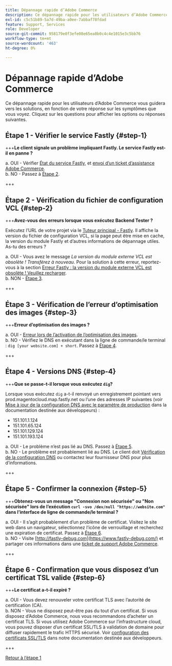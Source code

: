 ```yaml
---
title: Dépannage rapide d’Adobe Commerce
description: Ce dépannage rapide pour les utilisateurs d’Adobe Commerce vous guidera vers les solutions, en fonction de votre réponse sur les symptômes que vous voyez. Cliquez sur les questions pour afficher les options ou réponses suivantes.
exl-id: c5c51b89-5a7d-49ba-a0ee-7abbaf78fdad
feature: Support, Services
role: Developer
source-git-commit: 958179e0f3efe08e65ea8b0c4c4e1015e3c5bb76
workflow-type: tm+mt
source-wordcount: '463'
ht-degree: 0%

---
```


# Dépannage rapide d’Adobe Commerce

Ce dépannage rapide pour les utilisateurs d’Adobe Commerce vous guidera vers les solutions, en fonction de votre réponse sur les symptômes que vous voyez. Cliquez sur les questions pour afficher les options ou réponses suivantes.

## Étape 1 - Vérifier le service Fastly {#step-1}

+++**Le client signale un problème impliquant Fastly. Le service Fastly est-il en panne ?**

a. OUI - Vérifier [État du service Fastly](https://status.fastly.com/), et [envoi d’un ticket d’assistance Adobe Commerce](/help/help-center-guide/help-center/magento-help-center-user-guide.md#submit-ticket).\
b. NO - Passez à [Étape 2](#step-2).

+++

## Étape 2 - Vérification du fichier de configuration VCL {#step-2}

+++**Avez-vous des erreurs lorsque vous exécutez Backend Tester ?**

Exécutez l’URL de votre projet via le [Tuteur principal - Fastly](https://magento-tester.global.ssl.fastly.net/magento-tester/). Il affiche la version du fichier de configuration VCL, si la page peut être mise en cache, la version du module Fastly et d’autres informations de dépannage utiles. As-tu des erreurs ?

a. OUI - Vous avez le message _La version du module externe VCL est obsolète ! Transférez à nouveau._ Pour la solution à cette erreur, reportez-vous à la section [Erreur Fastly : la version du module externe VCL est obsolète ! Veuillez recharger](/help/troubleshooting/miscellaneous/fastly-error-plugin-vcl-version-is-outdated-please-re-upload.md).\
b. NON - [Étape 3](#step-3).

+++

## Étape 3 - Vérification de l’erreur d’optimisation des images {#step-3}

+++**Erreur d’optimisation des images ?**

a. OUI - [Erreur lors de l’activation de l’optimisation des images](/help/troubleshooting/miscellaneous/error-enabling-image-optimization-in-magento-commerce.md).\
b. NO - Vérifiez le DNS en exécutant dans la ligne de commande/le terminal : `dig [your website.com] + short`. Passez à [Étape 4](#step-4).

+++

## Étape 4 - Versions DNS {#step-4}

+++**Que se passe-t-il lorsque vous exécutez `dig`?**

Lorsque vous exécutez `dig` a-t-il renvoyé un enregistrement pointant vers prod.magentocloud.map.fastly.net ou l’une des adresses IP suivantes (voir [Mise à jour de la configuration DNS avec le paramètre de production](https://devdocs.magento.com/cloud/live/site-launch-checklist.html#dns) dans la documentation destinée aux développeurs) :

* 151.101.1.124
* 151.101.65.124
* 151.101.129.124
* 151.101.193.124

a. OUI - Le problème n’est pas lié au DNS. Passez à [Étape 5](#step-5).\
b. NO - Le problème est probablement lié au DNS. Le client doit [Vérification de la configuration DNS](https://devdocs.magento.com/cloud/live/site-launch-checklist.html#dns "https://devdocs.magento.com/cloud/live/site-launch-checklist.html#dns") ou contactez leur fournisseur DNS pour plus d’informations.

+++

## Étape 5 - Confirmer la connexion {#step-5}

+++**Obtenez-vous un message &quot;Connexion non sécurisée&quot; ou &quot;Non sécurisée&quot; lors de l’exécution `curl -svo /dev/null "https://website.com"` dans l’interface de ligne de commande/le terminal ?**

a. OUI - Il s’agit probablement d’un problème de certificat. Visitez le site web dans un navigateur, sélectionnez l’icône de verrouillage et recherchez une expiration de certificat. Passez à [Étape 6](#step-6).\
b. NO - Visite [http://fastly-debug.com](https://www.fastly-debug.com/) et partager ces informations dans une [ticket de support Adobe Commerce](/help/help-center-guide/help-center/magento-help-center-user-guide.md#submit-ticket).

+++

## Étape 6 - Confirmation que vous disposez d’un certificat TSL valide {#step-6}

+++**Le certificat a-t-il expiré ?**

a. OUI - Vous devez renouveler votre certificat TLS avec l’autorité de certification (CA).\
b. NON - Vous ne disposez peut-être pas du tout d’un certificat. Si vous disposez d’Adobe Commerce, nous vous recommandons d’acheter un certificat TLS. Si vous utilisez Adobe Commerce sur l’infrastructure cloud, vous pouvez disposer d’un certificat SSL/TLS à validation de domaine pour diffuser rapidement le trafic HTTPS sécurisé. Voir [configuration des certificats SSL/TLS](https://devdocs.magento.com/cloud/cdn/configure-fastly.html#provision-ssltls-certificates) dans notre documentation destinée aux développeurs.

+++

[Retour à l’étape 1](#step-1)
